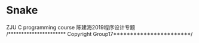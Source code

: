 # Snake
ZJU C programming course
陈建海2019程序设计专题 /********************** Copyright Group17***********************/
